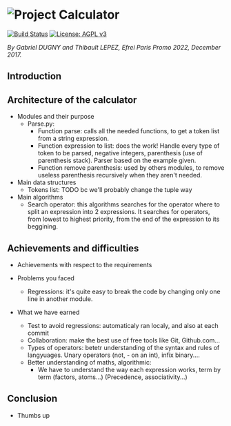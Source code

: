 ![Project Calculator](https://i.imgur.com/VW49Ez0.png)
======================================================

[![Build Status](https://travis-ci.com/SoFolichon/ProjectCalculator.svg?token=p5pFoFaqAiLRDSEHnrdp&branch=master)](https://travis-ci.com/SoFolichon/ProjectCalculator) [![License: AGPL v3](https://img.shields.io/badge/License-AGPL%20v3-blue.svg)](https://www.gnu.org/licenses/agpl-3.0)

*By Gabriel DUGNY and Thibault LEPEZ, Efrei Paris Promo 2022, December 2017.*


Introduction
------------



Architecture of the calculator
------------------------------
- Modules and their purpose
  - Parse.py:
    - Function parse: calls all the needed functions, to get a token
     list from a string expression.
    - Function expression to list: does the work! Handle every type of
    token to be parsed, negative integers, parenthesis (use of parenthesis stack).
    Parser based on the example given.
    - Function remove parenthesis: used by others modules,
    to remove useless parenthesis recursively when they aren't needed.
- Main data structures
  - Tokens list: TODO bc we'll probably change the tuple way
- Main algorithms
  - Search operator: this algorithms searches for the operator where to split
  an expression into 2 expressions. It searches for operators, from lowest to highest priority,
  from the end of the expression to its beggining.


Achievements and difficulties
-----------------------------
- Achievements with respect to the requirements
- Problems you faced
  - Regressions: it's quite easy to break the code by changing only one line in another module.

- What we have earned
  - Test to avoid regressions: automaticaly ran localy, and also at each commit
  - Collaboration: make the best use of free tools like Git, Github.com...
  - Types of operators: betetr understanding of the syntax and rules of langyuages.
  Unary operators (not, - on an int), infix binary....
  - Better understanding of maths, algorithmic:
    - We have to understand the way each expression works, term by term (factors, atoms...)
   (Precedence, associativity...)


Conclusion
----------
- Thumbs up